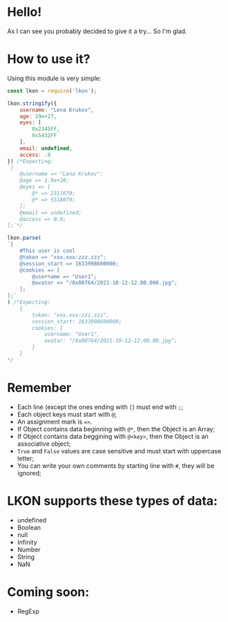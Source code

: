 # Hello!
As I can see you probably decided to give it a try... So I'm glad.

# How to use it?
Using this module is very simple:
```js
const lkon = require('lkon');

lkon.stringify({
	username: "Lena Krukov",
	age: 19e+27,
	eyes: [
		0x2345FF,
		0x5432FF
	],
	email: undefined,
	access: .9
}) /*Expecting:
`[
	@username => "Lena Krukov";
	@age => 1.9e+28;
	@eyes => [
		@* => 2311679;
		@* => 5518079;
	];
	@email => undefined;
	@access => 0.9;
];`*/

lkon.parse(
`[
	#This user is cool
	@token => "xxx.xxx:zzz.zzz";
	@session_start => 1633998600000;
	@cookies => [
		@username => "User1";
		@avatar => "/0x08764/2021-10-12-12.00.000.jpg";
	];
];`
) /*Expecting:
	{
		token: "xxx.xxx:zzz.zzz",
		session_start: 1633998600000;
		cookies: {
			username: "User1",
			avatar: "/0x08764/2021-10-12-12.00.00.jpg";
		}
	}
*/
```

# Remember
* Each line (except the ones ending with `[`) must end with `;`;
* Each object keys must start with `@`;
* An assignment mark is `=>`.
* If Object contains data beginning with `@*`, then the Object is an Array;
* If Object contains data beggining with `@<key>`, then the Object is an associative object;
* `True` and `False` values are case sensitive and must start with uppercase letter;
* You can write your own comments by starting line with `#`, they will be ignored;

# LKON supports these types of data:
* undefined
* Boolean
* null
* Infinity
* Number
* String
* NaN

# Coming soon:
* RegExp
